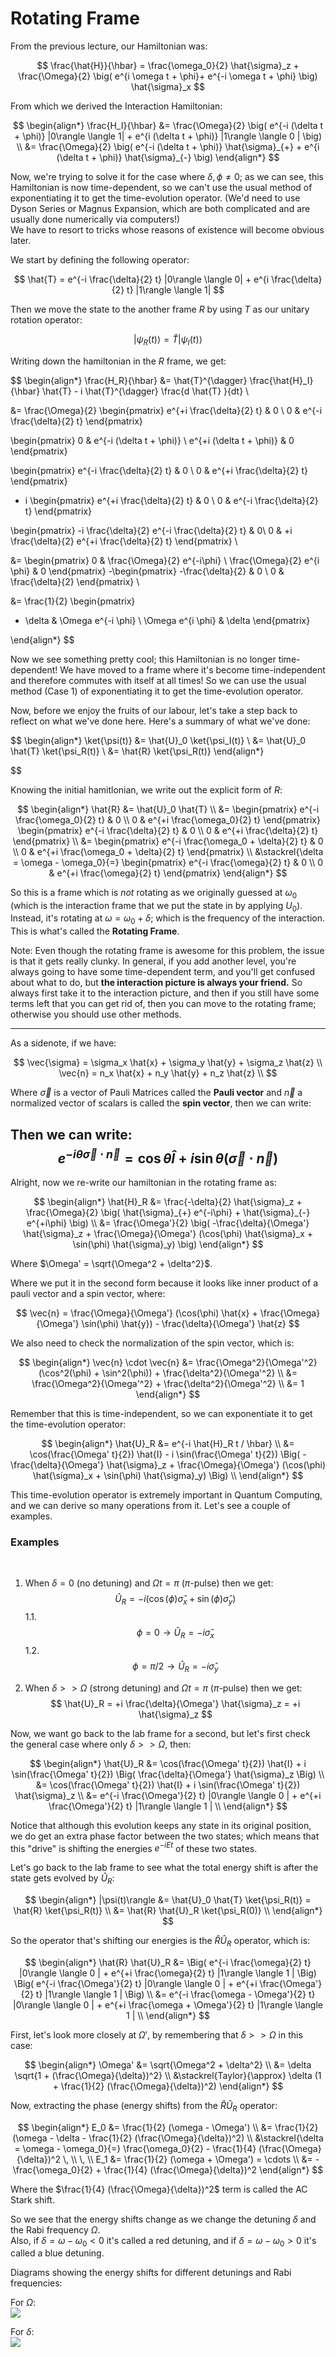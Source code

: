 # Rotating Frame

From the previous lecture, our Hamiltonian was:

$$
\frac{\hat{H}}{\hbar} = \frac{\omega_0}{2} \hat{\sigma}_z + \frac{\Omega}{2} \big( e^{i \omega t + \phi}+ e^{-i \omega t + \phi} \big)  \hat{\sigma}_x 
$$

From which we derived the Interaction Hamiltonian:

$$
\begin{align*}
\frac{H_I}{\hbar} &= \frac{\Omega}{2} \big( e^{-i (\delta t + \phi)} |0\rangle \langle 1| + e^{i (\delta t + \phi)} |1\rangle \langle 0 | \big) \\
&= \frac{\Omega}{2} \big( e^{-i (\delta t + \phi)} \hat{\sigma}_{+} + e^{i (\delta t + \phi)} \hat{\sigma}_{-} \big)
\end{align*}
$$

Now, we're trying to solve it for the case where $\delta, \phi \neq 0$; as we can see, this Hamiltonian is now time-dependent, so we can't use the usual method of exponentiating it to get the time-evolution operator. (We'd need to use Dyson Series or Magnus Expansion, which are both complicated and are usually done numerically via computers!) \
We have to resort to tricks whose reasons of existence will become obvious later.

We start by defining the following operator:

$$
\hat{T} = e^{-i \frac{\delta}{2} t} |0\rangle \langle 0| + e^{i \frac{\delta}{2} t} |1\rangle \langle 1|
$$

Then we move the state to the another frame $R$ by using $T$ as our unitary rotation operator:

$$
|\psi_R(t)\rangle = \hat{T} |\psi_I(t)\rangle
$$

Writing down the hamiltonian in the $R$ frame, we get:

$$
\begin{align*}
\frac{H_R}{\hbar} &= \hat{T}^{\dagger} \frac{\hat{H}_I}{\hbar} \hat{T} - i \hat{T}^{\dagger} \frac{d \hat{T} }{dt} \\

&= \frac{\Omega}{2} 
\begin{pmatrix}
e^{+i \frac{\delta}{2} t} & 0 \\
0 & e^{-i \frac{\delta}{2} t}
\end{pmatrix}

\begin{pmatrix}
0 & e^{-i (\delta t + \phi)} \\
e^{+i (\delta t + \phi)} & 0
\end{pmatrix}

\begin{pmatrix}
e^{-i \frac{\delta}{2} t} & 0 \\
0 & e^{+i \frac{\delta}{2} t}
\end{pmatrix} 

- i \begin{pmatrix}
e^{+i \frac{\delta}{2} t} & 0 \\
0 & e^{-i \frac{\delta}{2} t}
\end{pmatrix}

\begin{pmatrix}
-i \frac{\delta}{2} e^{-i \frac{\delta}{2} t} & 0\\
0 &  +i \frac{\delta}{2} e^{+i \frac{\delta}{2} t}
\end{pmatrix} \\

&= \begin{pmatrix}
0 & \frac{\Omega}{2} e^{-i\phi} \\
\frac{\Omega}{2} e^{i \phi} & 0
\end{pmatrix} 
-\begin{pmatrix}
-\frac{\delta}{2} & 0 \\
0 & \frac{\delta}{2} 
\end{pmatrix} \\

&= \frac{1}{2} \begin{pmatrix}
- \delta & \Omega e^{-i \phi} \\
\Omega e^{i \phi} & \delta
\end{pmatrix}

\end{align*}
$$


Now we see something pretty cool; this Hamiltonian is no longer time-dependent! We have moved to a frame where it's become time-independent and therefore commutes with itself at all times! So we can use the usual method (Case 1) of exponentiating it to get the time-evolution operator.

Now, before we enjoy the fruits of our labour, let's take a step back to reflect on what we've done here. Here's a summary of what we've done:

$$
\begin{align*}
\ket{\psi(t)} &= \hat{U}_0 \ket{\psi_I(t)} \\ 
&= \hat{U}_0 \hat{T} \ket{\psi_R(t)} \\
&= \hat{R} \ket{\psi_R(t)}
\end{align*}

$$

Knowing the initial hamitlonian, we write out the explicit form of $R$:

$$
\begin{align*}
\hat{R} &= \hat{U}_0 \hat{T} \\
&= \begin{pmatrix}
e^{-i \frac{\omega_0}{2} t} & 0 \\
0 & e^{+i \frac{\omega_0}{2} t}
\end{pmatrix} \begin{pmatrix}
e^{-i \frac{\delta}{2} t} & 0 \\
0 & e^{+i \frac{\delta}{2} t}
\end{pmatrix} \\
&= \begin{pmatrix}
e^{-i \frac{\omega_0 + \delta}{2} t} & 0 \\
0 & e^{+i \frac{\omega_0 + \delta}{2} t}
\end{pmatrix} \\
&\stackrel{\delta = \omega - \omega_0}{=} \begin{pmatrix}
e^{-i \frac{\omega}{2} t} & 0 \\
0 & e^{+i \frac{\omega}{2} t}
\end{pmatrix}
\end{align*}
$$

So this is a frame which is _not_ rotating as we originally guessed at $\omega_0$ (which is the interaction frame that we put the state in by applying $U_0$). \
Instead, it's rotating at $\omega = \omega_0 + \delta$; which is the frequency of the interaction. This is what's called the **Rotating Frame**.

Note: Even though the rotating frame is awesome for this problem, the issue is that it gets really clunky. In general, if you add another level, you're always going to have some time-dependent term, and you'll get confused about what to do, but **the interaction picture is always your friend.**
So always first take it to the interaction picture, and then if you still have some terms left that you can get rid of, then you can move to the rotating frame; otherwise you should use other methods.

---
As a sidenote, if we have:

$$
\vec{\sigma} = \sigma_x \hat{x} + \sigma_y \hat{y} + \sigma_z \hat{z} \\
\vec{n} = n_x \hat{x} + n_y \hat{y} + n_z \hat{z} \\
$$

Where $\vec{\sigma}$ is a vector of Pauli Matrices called the **Pauli vector** and $\vec{n}$ a normalized vector of scalars is called the **spin vector**, then we can write:

Then we can write:
$$
e^{-i \theta \vec{\sigma} \cdot \vec{n}} = \cos \theta \hat{I} + i \sin \theta (\vec{\sigma} \cdot \vec{n})
$$
---

Alright, now we re-write our hamiltonian in the rotating frame as:

$$
\begin{align*}
\hat{H}_R &= \frac{-\delta}{2} \hat{\sigma}_z + \frac{\Omega}{2} \big( \hat{\sigma}_{+} e^{-i\phi} + \hat{\sigma}_{-} e^{+i\phi} \big) \\
&= \frac{\Omega'}{2} \big( -\frac{\delta}{\Omega'} \hat{\sigma}_z + \frac{\Omega}{\Omega'} (\cos(\phi) \hat{\sigma}_x + \sin(\phi) \hat{\sigma}_y) \big)
\end{align*}
$$

Where $\Omega' = \sqrt{\Omega^2 + \delta^2}$.

Where we put it in the second form because it looks like inner product of a pauli vector and a spin vector, where:

$$
\vec{n} = \frac{\Omega}{\Omega'} (\cos(\phi) \hat{x} + \frac{\Omega}{\Omega'} \sin(\phi) \hat{y}) - \frac{\delta}{\Omega'} \hat{z}
$$

We also need to check the normalization of the spin vector, which is:

$$
\begin{align*}
\vec{n} \cdot \vec{n} &= \frac{\Omega^2}{\Omega'^2} (\cos^2(\phi) + \sin^2(\phi)) + \frac{\delta^2}{\Omega'^2} \\
&= \frac{\Omega^2}{\Omega'^2} + \frac{\delta^2}{\Omega'^2} \\
&= 1
\end{align*}
$$

Remember that this is time-independent, so we can exponentiate it to get the time-evolution operator:

$$
\begin{align*}
\hat{U}_R &= e^{-i \hat{H}_R t / \hbar} \\
&= \cos(\frac{\Omega' t}{2}) \hat{I} - i \sin(\frac{\Omega' t}{2}) \Big( -\frac{\delta}{\Omega'} \hat{\sigma}_z + \frac{\Omega}{\Omega'} (\cos(\phi) \hat{\sigma}_x + \sin(\phi) \hat{\sigma}_y) \Big) \\
\end{align*}
$$

This time-evolution operator is extremely important in Quantum Computing, and we can derive so many operations from it. Let's see a couple of examples.

### Examples

<br/>

  1. When $\delta = 0$ (no detuning) and $\Omega t = \pi$ ($\pi$-pulse) then we get:
     $$\hat{U}_R = -i \big( \cos(\phi)\hat{\sigma}_x + \sin(\phi) \hat{\sigma}_y \big)$$
     1.1. 
      $$\phi = 0 \rightarrow \hat{U}_R = -i \hat{\sigma}_x $$
     1.2.   
      $$\phi = \pi/2 \rightarrow \hat{U}_R = -i \hat{\sigma}_y $$

  2. When $\delta >> \Omega$ (strong detuning) and $\Omega t = \pi$ ($\pi$-pulse) then we get:
     $$
     \hat{U}_R = +i \frac{\delta}{\Omega'} \hat{\sigma}_z = +i \hat{\sigma}_z
     $$

Now, we want go back to the lab frame for a second, but let's first check the general case where only $\delta >> \Omega$, then:

$$
\begin{align*}
\hat{U}_R &= \cos(\frac{\Omega' t}{2}) \hat{I} + i \sin(\frac{\Omega' t}{2}) \Big( \frac{\delta}{\Omega'} \hat{\sigma}_z \Big) \\
&= \cos(\frac{\Omega' t}{2}) \hat{I} + i \sin(\frac{\Omega' t}{2}) \hat{\sigma}_z  \\
&= e^{-i \frac{\Omega'}{2} t} |0\rangle \langle 0 | + e^{+i \frac{\Omega'}{2} t} |1\rangle \langle 1 | \\
\end{align*}
$$

Notice that although this evolution keeps any state in its original position, we do get an extra phase factor between the two states; which means that this "drive" is shifting the energies $e^{-iEt}$ of these two states.

Let's go back to the lab frame to see what the total energy shift is after the state gets evolved by $\hat{U}_R$:

$$
\begin{align*}
|\psi(t)\rangle &= \hat{U}_0 \hat{T} \ket{\psi_R(t)} = \hat{R} \ket{\psi_R(t)} \\
&= \hat{R} \hat{U}_R \ket{\psi_R(0)} \\
\end{align*}
$$

So the operator that's shifting our energies is the $\hat{R} \hat{U}_R$ operator, which is:

$$
\begin{align*}
\hat{R} \hat{U}_R &= \Big( e^{-i \frac{\omega}{2} t} |0\rangle \langle 0 | + e^{+i \frac{\omega}{2} t} |1\rangle \langle 1 | \Big) \Big( e^{-i \frac{\Omega'}{2} t} |0\rangle \langle 0 | + e^{+i \frac{\Omega'}{2} t} |1\rangle \langle 1 | \Big) \\
&= e^{-i \frac{\omega - \Omega'}{2} t} |0\rangle \langle 0 | + e^{+i \frac{\omega + \Omega'}{2} t} |1\rangle \langle 1 | \\
\end{align*}
$$

First, let's look more closely at $\Omega'$, by remembering that  $\delta >> \Omega$ in this case: 

$$
\begin{align*}
\Omega' &= \sqrt{\Omega^2 + \delta^2} \\
&= \delta \sqrt{1 + (\frac{\Omega}{\delta})^2} \\
&\stackrel{Taylor}{\approx} \delta (1 + \frac{1}{2} (\frac{\Omega}{\delta})^2)
\end{align*}
$$

Now, extracting the phase (energy shifts) from the $\hat{R} \hat{U}_R$ operator:

$$
\begin{align*}
E_0 &= \frac{1}{2} (\omega - \Omega') \\
&= \frac{1}{2} (\omega - \delta - \frac{1}{2} (\frac{\Omega}{\delta})^2) \\
&\stackrel{\delta = \omega - \omega_0}{=} \frac{\omega_0}{2} - \frac{1}{4}  (\frac{\Omega}{\delta})^2
\, \\
\, \\
E_1 &= \frac{1}{2} (\omega + \Omega') = \cdots \\
&= -\frac{\omega_0}{2} + \frac{1}{4}  (\frac{\Omega}{\delta})^2
\end{align*}
$$

Where the $\frac{1}{4}  (\frac{\Omega}{\delta})^2$ term is called the AC Stark shift.

So we see that the energy shifts change as we change the detuning $\delta$ and the Rabi frequency $\Omega$. \
Also, if $\delta = \omega - \omega_0 < 0$ it's called a red detuning, and if $\delta = \omega - \omega_0 > 0$ it's called a blue detuning.

Diagrams showing the energy shifts for different detunings and Rabi frequencies:

For $\Omega$: \
![](.graphics/2022-11-30-20-21-18.png)

For $\delta$: \
![](.graphics/2022-11-30-20-21-54.png)


